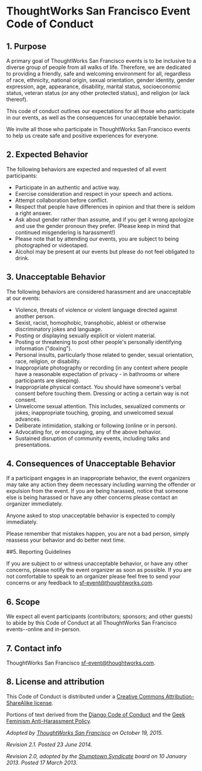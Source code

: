 # ThoughtWorks San Francisco Event Code of Conduct

## 1. Purpose

A primary goal of ThoughtWorks San Francisco events is to be inclusive to a diverse group of people from all walks of life. Therefore, we are dedicated to providing a friendly, safe and welcoming environment for all, regardless of race, ethnicity, national origin, sexual orientation, gender identity, gender expression, age, appearance, disability, marital status, socioeconomic status, veteran status (or any other protected status), and religion (or lack thereof). 

This code of conduct outlines our expectations for all those who participate in our events, as well as the consequences for unacceptable behavior.

We invite all those who participate in ThoughtWorks San Francisco events to help us create safe and positive experiences for everyone.

## 2. Expected Behavior

The following behaviors are expected and requested of all event participants:

  * Participate in an authentic and active way. 
  * Exercise consideration and respect in your speech and actions.
  * Attempt collaboration before conflict. 
  * Respect that people have differences in opinion and that there is seldom a right answer.
  * Ask about gender rather than assume, and if you get it wrong apologize and use the gender pronoun they prefer. (Please keep in mind that continued misgendering is harassment!)
  * Please note that by attending our events, you are subject to being photographed or videotaped.
  * Alcohol may be present at our events but please do not feel obligated to drink.

## 3. Unacceptable Behavior

The following behaviors are considered harassment and are unacceptable at our events:

  * Violence, threats of violence or violent language directed against another person.
  * Sexist, racist, homophobic, transphobic, ableist or otherwise discriminatory jokes and language.
  * Posting or displaying sexually explicit or violent material.
  * Posting or threatening to post other people's personally identifying information ("doxing").
  * Personal insults, particularly those related to gender, sexual orientation, race, religion, or disability.
  * Inappropriate photography or recording (in any context where people have a reasonable expectation of privacy - in bathrooms or where participants are sleeping).
  * Inappropriate physical contact. You should have someone's verbal consent before touching them. Dressing or acting a certain way is not consent.
  * Unwelcome sexual attention. This includes, sexualized comments or jokes; inappropriate touching, groping, and unwelcomed sexual advances.
  * Deliberate intimidation, stalking or following (online or in person).
  * Advocating for, or encouraging, any of the above behavior.
  * Sustained disruption of community events, including talks and presentations.

## 4. Consequences of Unacceptable Behavior


If a participant engages in an inappropriate behavior, the event organizers may take any action they deem necessary including warning the offender or expulsion from the event. If you are being harassed, notice that someone else is being harassed or have any other concerns please contact an organizer immediately. 

Anyone asked to stop unacceptable behavior is expected to comply immediately.

Please remember that mistakes happen, you are not a bad person, simply reassess your behavior and do better next time.

##5. Reporting Guidelines

If you are subject to or witness unacceptable behavior, or have any other concerns, please notify the event organizer as soon as possible. If you are not comfortable to speak to an organizer please feel free to send your concerns or any feedback to sf-event@thoughtworks.com.

## 6. Scope

We expect all event participants (contributors; sponsors; and other guests) to abide by this Code of Conduct at all ThoughtWorks San Francisco events--online and in-person.

## 7. Contact info

ThoughtWorks San Francisco sf-event@thoughtworks.com.

## 8. License and attribution

This Code of Conduct is distributed under a [Creative Commons Attribution-ShareAlike license](http://creativecommons.org/licenses/by-sa/3.0/). 

Portions of text derived from the [Django Code of Conduct](https://www.djangoproject.com/conduct/) and the [Geek Feminism Anti-Harassment Policy](http://geekfeminism.wikia.com/wiki/Conference_anti-harassment/Policy).

_Adopted by [ThoughtWorks San Francisco](https://github.com/codebreak/policies/edit/master/thoughtworks_code_of_conduct.md) on October 19, 2015._

_Revision 2.1. Posted 23 June 2014._

_Revision 2.0, adopted by the [Stumptown Syndicate](http://stumptownsyndicate.org) board on 10 January 2013. Posted 17 March 2013._
